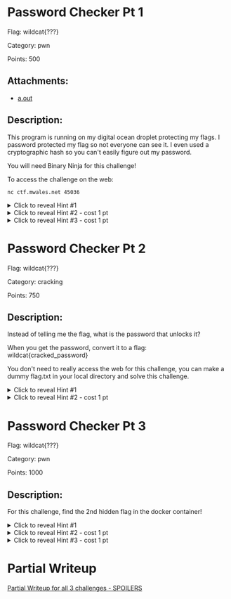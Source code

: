 # Password Checker Pt 1

Flag: wildcat{???}

Category:  pwn

Points: 500

## Attachments:

* [a.out](a.out)

## Description:

This program is running on my digital ocean droplet protecting my flags.
I password protected my flag so not everyone can see it.  I even used
a cryptographic hash so you can't easily figure out my password.

You will need Binary Ninja for this challenge!

To access the challenge on the web:
```
nc ctf.mwales.net 45036
```

<details>
<summary>Click to reveal Hint #1</summary>
There are 2 major vulnerabilities that can help you win this challenge.
Can you figure out both of them?
</details>

<details>
<summary>Click to reveal Hint #2 - cost 1 pt</summary>
One of the bugs is system injection
</details>

<details>
<summary>Click to reveal Hint #3 - cost 1 pt</summary>
The other bug is a stack buffer overflow.  But you won't have to control
the instruction pointer or anything too serious if you reverse out all of
the code in main.
</details>

# Password Checker Pt 2

Flag: wildcat{???}

Category: cracking

Points: 750

## Description:

Instead of telling me the flag, what is the password that unlocks it?

When you get the password, convert it to a flag:
wildcat{cracked_password}

You don't need to really access the web for this challenge, you can make
a dummy flag.txt in your local directory and solve this challenge.

<details>
<summary>Click to reveal Hint #1</summary>
You are going to need to brute force crack the hash in the binary.  But
fortunately, since it's md5, it shouldn't be too hard.  Craft your own
password and hash pair and make sure you can crack a simple password.
</details>

<details>
<summary>Click to reveal Hint #2 - cost 1 pt</summary>
John and Hashcat are the 2 goto crackers on Linux.  Your going to probably
need jumbo john, and that doesn't come with ubuntu, so it might be a good
time to try hashcat.  Or do some googling and see if there is an even better
and faster way.
</details>

# Password Checker Pt 3

Flag: wildcat{???}

Category:  pwn

Points: 1000

## Description:

For this challenge, find the 2nd hidden flag in the docker container!

<details>
<summary>Click to reveal Hint #1</summary>
It's not obvious what the 2nd flag will be named or how to get it.  Maybe
try getting a shell on the server!
</details>

<details>
<summary>Click to reveal Hint #2 - cost 1 pt</summary>
If you get a shell using the system injection, it may be difficult to see
the output since everything is sent to md5sum.  Can you prevent md5sum
from running and get some output?
</details>

<details>
<summary>Click to reveal Hint #3 - cost 1 pt</summary>
If you figured out how to get output, you will probably notice that you only
get 1 word of output.  What programs would convert arbitrary text and stuff
into a single long string of characters?
</details>

# Partial Writeup

[Partial Writeup for all 3 challenges - SPOILERS](parital_writeup/partial_writeup_password_check.md)
